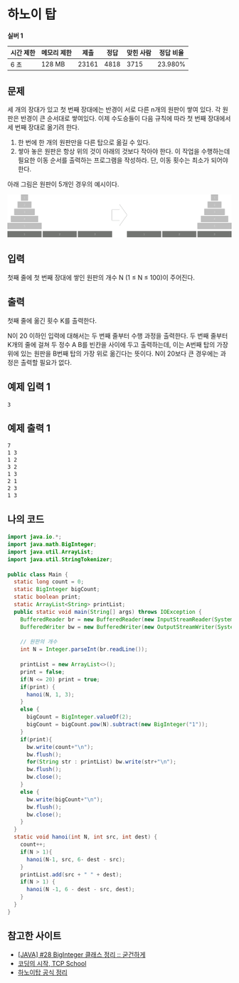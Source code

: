 # 하노이 탑

**실버 1**

|시간 제한|	메모리 제한|	제출	|정답|	맞힌 사람	|정답 비율|
|---|---|---|---|---|---|
|6 초	|128 MB|	23161|	4818	|3715|	23.980%|

## 문제 

세 개의 장대가 있고 첫 번째 장대에는 반경이 서로 다른 n개의 원판이 쌓여 있다. 각 원판은 반경이 큰 순서대로 쌓여있다. 이제 수도승들이 다음 규칙에 따라 첫 번째 장대에서 세 번째 장대로 옮기려 한다.

1. 한 번에 한 개의 원판만을 다른 탑으로 옮길 수 있다.
2. 쌓아 놓은 원판은 항상 위의 것이 아래의 것보다 작아야 한다.
이 작업을 수행하는데 필요한 이동 순서를 출력하는 프로그램을 작성하라. 단, 이동 횟수는 최소가 되어야 한다.

아래 그림은 원판이 5개인 경우의 예시이다.

![hanoi](./hanoi.png)

## 입력

첫째 줄에 첫 번째 장대에 쌓인 원판의 개수 N (1 ≤ N ≤ 100)이 주어진다.

## 출력

첫째 줄에 옮긴 횟수 K를 출력한다.

N이 20 이하인 입력에 대해서는 두 번째 줄부터 수행 과정을 출력한다. 두 번째 줄부터 K개의 줄에 걸쳐 두 정수 A B를 빈칸을 사이에 두고 출력하는데, 이는 A번째 탑의 가장 위에 있는 원판을 B번째 탑의 가장 위로 옮긴다는 뜻이다. N이 20보다 큰 경우에는 과정은 출력할 필요가 없다.

## 예제 입력 1

```
3
```

## 예제 출력 1

```
7
1 3
1 2
3 2
1 3
2 1
2 3
1 3
```

## 나의 코드

```java
import java.io.*;
import java.math.BigInteger;
import java.util.ArrayList;
import java.util.StringTokenizer;

public class Main {
  static long count = 0;
  static BigInteger bigCount;
  static boolean print;
  static ArrayList<String> printList;
  public static void main(String[] args) throws IOException {
    BufferedReader br = new BufferedReader(new InputStreamReader(System.in));
    BufferedWriter bw = new BufferedWriter(new OutputStreamWriter(System.out));

    // 원판의 개수
    int N = Integer.parseInt(br.readLine());

    printList = new ArrayList<>();
    print = false;
    if(N <= 20) print = true;
    if(print) {
      hanoi(N, 1, 3);
    }
    else {
      bigCount = BigInteger.valueOf(2);
      bigCount = bigCount.pow(N).subtract(new BigInteger("1"));
    }
    if(print){
      bw.write(count+"\n");
      bw.flush();
      for(String str : printList) bw.write(str+"\n");
      bw.flush();
      bw.close();
    }
    else {
      bw.write(bigCount+"\n");
      bw.flush();
      bw.close();
    }
  }
  static void hanoi(int N, int src, int dest) {
    count++;
    if(N > 1){
      hanoi(N-1, src, 6- dest - src);
    }
    printList.add(src + " " + dest);
    if(N > 1) {
      hanoi(N -1, 6 - dest - src, dest);
    }
  }
}
```

## 참고한 사이트

- [[JAVA] #28 BigInteger 클래스 정리 :: 굳건하게](https://travelbeeee.tistory.com/465)
- [코딩의 시작, TCP School](http://www.tcpschool.com/java/java_datatype_basic)
- [하노이탑 공식 정리](https://skmagic.tistory.com/257)